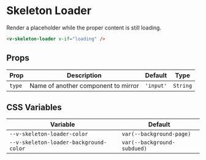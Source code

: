 # Skeleton Loader

Render a placeholder while the proper content is still loading.

```html
<v-skeleton-loader v-if="loading" />
```

## Props

| Prop   | Description                         | Default   | Type     |
| ------ | ----------------------------------- | --------- | -------- |
| `type` | Name of another component to mirror | `'input'` | `String` |

## CSS Variables

| Variable                               | Default                     |
| -------------------------------------- | --------------------------- |
| `--v-skeleton-loader-color`            | `var(--background-page)`    |
| `--v-skeleton-loader-background-color` | `var(--background-subdued)` |
